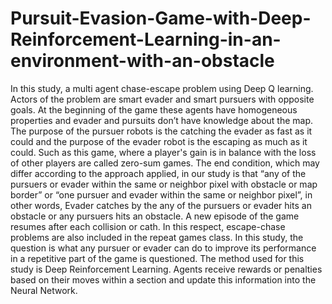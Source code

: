 # Pursuit-Evasion-Game-with-Deep-Reinforcement-Learning-in-an-environment-with-an-obstacle
In this study, a multi agent chase-escape problem using Deep Q learning. 
Actors of the problem are smart evader and smart pursuers with opposite goals. 
At the beginning of the game these agents have homogeneous properties and evader and pursuits don’t have knowledge about the map. The purpose of the pursuer robots is the catching the evader as fast as it could and the purpose of the evader robot is the escaping as much as it could. Such as this game, where a player's gain is in balance with the loss of other players are called zero-sum games. 
The end condition, which may differ according to the approach applied, in our study is that “any of the pursuers or evader within the same or neighbor pixel with obstacle or map border” or “one pursuer and evader within the same or neighbor pixel”, in other words, Evader catches by the any of the pursuers or evader hits an obstacle or any pursuers hits an obstacle. A new episode of the game resumes after each collision or cath. In this respect, escape-chase problems are also included in the repeat games class. In this study, the question is what any pursuer or evader can do to improve its performance in a repetitive part of the game is questioned. The method used for this study is Deep Reinforcement Learning. Agents receive rewards or penalties based on their moves within a section and update this information into the Neural Network.
